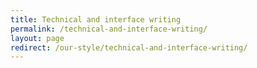```yaml
---
title: Technical and interface writing
permalink: /technical-and-interface-writing/
layout: page
redirect: /our-style/technical-and-interface-writing/
---
```

